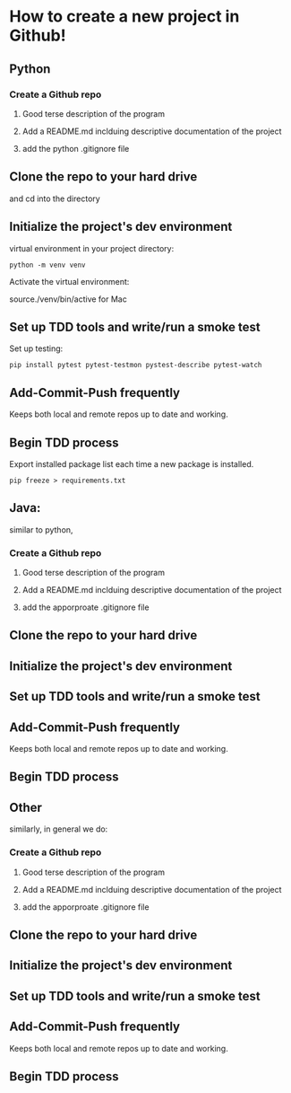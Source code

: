 # How to create a new project in Github!

## Python

### Create a Github repo
1. Good terse description of the program

2. Add a README.md inclduing descriptive documentation of the project

3. add the python .gitignore file

## Clone the repo to your hard drive
and cd into the directory 

## Initialize the project's dev environment 
virtual environment in your project directory:

```
python -m venv venv 
```

Activate the virtual environment:

source./venv/bin/active for Mac  

## Set up TDD tools and write/run a smoke test
Set up testing:

```
pip install pytest pytest-testmon pystest-describe pytest-watch
```

## Add-Commit-Push frequently 
Keeps both local and remote repos up to date and working. 


## Begin TDD process 
Export installed package list each time a new package is installed.

``` 
pip freeze > requirements.txt
```





## Java:
similar to python, 

### Create a Github repo
1. Good terse description of the program

2. Add a README.md inclduing descriptive documentation of the project

3. add the apporproate .gitignore file

## Clone the repo to your hard drive

## Initialize the project's dev environment 

## Set up TDD tools and write/run a smoke test


## Add-Commit-Push frequently 
Keeps both local and remote repos up to date and working. 

## Begin TDD process 


## Other
similarly, in general we do:

### Create a Github repo
1. Good terse description of the program

2. Add a README.md inclduing descriptive documentation of the project

3. add the apporproate .gitignore file

## Clone the repo to your hard drive

## Initialize the project's dev environment 

## Set up TDD tools and write/run a smoke test


## Add-Commit-Push frequently 
Keeps both local and remote repos up to date and working. 

## Begin TDD process 

